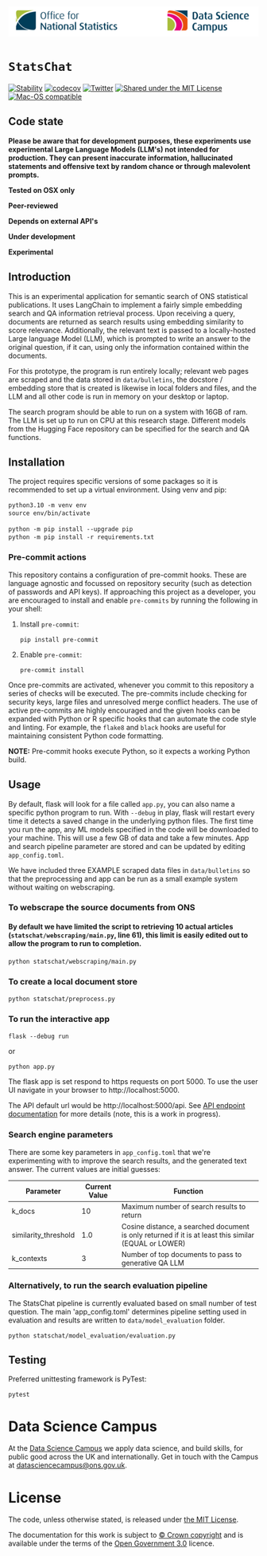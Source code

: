 <img src="https://github.com/datasciencecampus/awesome-campus/blob/master/ons_dsc_logo.png">

# `StatsChat`
[![Stability](https://img.shields.io/badge/stability-experimental-orange.svg)](https://github.com/mkenney/software-guides/blob/master/STABILITY-BADGES.md#experimental)
[![codecov](https://codecov.io/gh/datasciencecampus/Statschat/branch/main/graph/badge.svg?token=QALqIC7CDX)](https://codecov.io/gh/datasciencecampus/Statschat)
[![Twitter](https://img.shields.io/twitter/url?label=Follow%20%40DataSciCampus&style=social&url=https%3A%2F%2Ftwitter.com%2FDataSciCampus)](https://twitter.com/DataSciCampus)
[![Shared under the MIT License](https://img.shields.io/badge/license-MIT-green)](https://github.com/datasciencecampus/Statschat/blob/main/LICENSE)
[![Mac-OS compatible](https://shields.io/badge/MacOS--9cf?logo=Apple&style=social)]()

## Code state

**Please be aware that for development purposes, these experiments use experimental Large Language Models (LLM's) not intended for production. They can present inaccurate information, hallucinated statements and offensive text by random chance or through malevolent prompts.**

**Tested on OSX only**

**Peer-reviewed**

**Depends on external API's**

**Under development**

**Experimental**

## Introduction

This is an experimental application for semantic search of ONS statistical publications.
It uses LangChain to implement a fairly simple embedding search and QA information retrieval
process.  Upon receiving a query, documents are returned as search results
using embedding similarity to score relevance.  Additionally, the relevant text is
passed to a locally-hosted Large language Model (LLM), which is prompted to write an
answer to the original question, if it can, using only the information contained within
the documents.

For this prototype, the program is run entirely locally; relevant web pages are scraped and the data
stored in `data/bulletins`, the docstore / embedding store that is created is likewise
in local folders and files, and the LLM and all other code is run in memory on your
desktop or laptop.

The search program should be able to run on a system with 16GB of ram.  The LLM is
set up to run on CPU at this research stage.  Different models from the Hugging Face
repository can be specified for the search and QA functions.

## Installation

The project requires specific versions of some packages so it is recommended to
set up a virtual environment.  Using venv and pip:

```shell
python3.10 -m venv env
source env/bin/activate

python -m pip install --upgrade pip
python -m pip install -r requirements.txt
```

### Pre-commit actions
This repository contains a configuration of pre-commit hooks. These are language agnostic and focussed on repository security (such as detection of passwords and API keys). If approaching this project as a developer, you are encouraged to install and enable `pre-commits` by running the following in your shell:
   1. Install `pre-commit`:

      ```shell
      pip install pre-commit
      ```
   2. Enable `pre-commit`:

      ```shell
      pre-commit install
      ```

Once pre-commits are activated, whenever you commit to this repository a series of checks will be executed. The pre-commits include checking for security keys, large files and unresolved merge conflict headers. The use of active pre-commits are highly encouraged and the given hooks can be expanded with Python or R specific hooks that can automate the code style and linting. For example, the `flake8` and `black` hooks are useful for maintaining consistent Python code formatting.

**NOTE:** Pre-commit hooks execute Python, so it expects a working Python build.

## Usage

By default, flask will look for a file called `app.py`, you can also name a specific python program to run.
With `--debug` in play, flask will restart every time it detects a saved change in the underlying
python files.
The first time you run the app, any ML models specified in the code will be downloaded
to your machine.  This will use a few GB of data and take a few minutes.
App and search pipeline parameter are stored and can be updated by editing `app_config.toml`.

We have included three EXAMPLE scraped data files in `data/bulletins` so that
the preprocessing and app can be run as a small example system without waiting
on webscraping.

### To webscrape the source documents from ONS
#### By default we have limited the script to retrieving 10 actual articles (`statschat/webscraping/main.py`, line 61), this limit is easily edited out to allow the program to run to completion.
```shell
python statschat/webscraping/main.py
```

### To create a local document store
```shell
python statschat/preprocess.py
```

### To run the interactive app



```shell
flask --debug run
```
or
```shell
python app.py
```

The flask app is set respond to https requests on port 5000. To use the user UI navigate in your browser to http://localhost:5000.

The API default url would be http://localhost:5000/api. See [API endpoint documentation](docs/api/README.md) for more details (note, this is a work in progress).


### Search engine parameters

There are some key parameters in `app_config.toml` that we're experimenting with to improve the search results,
and the generated text answer.  The current values are initial guesses:

| Parameter | Current Value | Function |
| --- | --- | --- |
| k_docs | 10 | Maximum number of search results to return |
| similarity_threshold | 1.0 | Cosine distance, a searched document is only returned if it is at least this similar (EQUAL or LOWER) |
| k_contexts | 3 | Number of top documents to pass to generative QA LLM |

### Alternatively, to run the search evaluation pipeline

The StatsChat pipeline is currently evaluated based on small number of test question. The main 'app_config.toml' determines pipeline setting used in evaluation and results are written to `data/model_evaluation` folder.

```shell
python statschat/model_evaluation/evaluation.py
```


## Testing

Preferred unittesting framework is PyTest:

```shell
pytest
```

# Data Science Campus
At the [Data Science Campus](https://datasciencecampus.ons.gov.uk/about-us/) we apply data science, and build skills, for public good across the UK and internationally. Get in touch with the Campus at [datasciencecampus@ons.gov.uk](datasciencecampus@ons.gov.uk).

# License

<!-- Unless stated otherwise, the codebase is released under [the MIT Licence][mit]. -->

The code, unless otherwise stated, is released under [the MIT License][mit].

The documentation for this work is subject to [© Crown copyright][copyright] and is available under the terms of the [Open Government 3.0][ogl] licence.

[mit]: LICENSE
[copyright]: http://www.nationalarchives.gov.uk/information-management/re-using-public-sector-information/uk-government-licensing-framework/crown-copyright/
[ogl]: http://www.nationalarchives.gov.uk/doc/open-government-licence/version/3/
